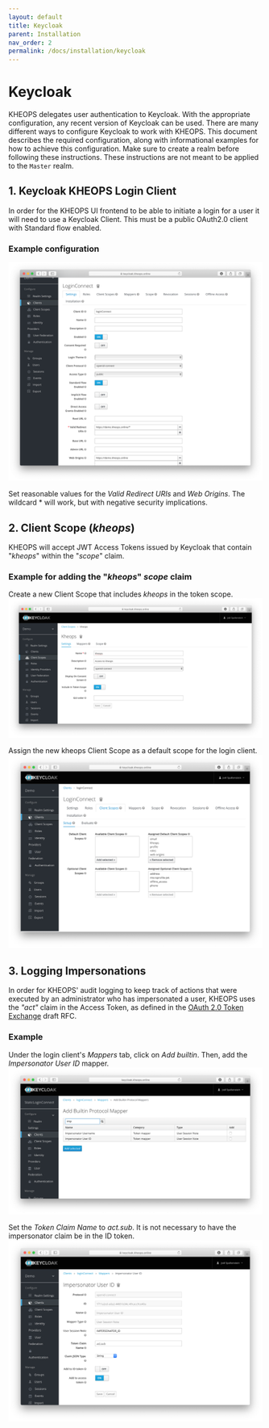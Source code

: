 ```yaml
---
layout: default
title: Keycloak
parent: Installation
nav_order: 2
permalink: /docs/installation/keycloak
---
```


# Keycloak

KHEOPS delegates user authentication to Keycloak. With the appropriate configuration, any recent version of Keycloak can be used. There are many different ways to configure Keycloak to work with KHEOPS. This document describes the required configuration, along with informational examples for how to achieve this configuration. Make sure to create a realm before following these instructions. These instructions are not meant to be applied to the `Master` realm.

## 1. Keycloak KHEOPS Login Client

In order for the KHEOPS UI frontend to be able to initiate a login for a user it will need to use a Keycloak Client. This must be a public OAuth2.0 client with Standard flow enabled.

### Example configuration

![New Client](/img/keycloak_kheops_login_client.png)

Set reasonable values for the *Valid Redirect URIs* and *Web Origins*. The wildcard * will work, but with negative security implications.

## 2. Client Scope (*kheops*)

KHEOPS will accept JWT Access Tokens issued by Keycloak that contain "*kheops*" within the "*scope*" claim.

### Example for adding the "*kheops*" *scope* claim

Create a new Client Scope that includes *kheops* in the token scope.
![New Scope Claim](/img/keycloak_kheops_client_scope.png)

Assign the new kheops Client Scope as a default scope for the login client.
![Add Scope Claim](/img/keycloak_kheops_add_scope.png)

## 3. Logging Impersonations

In order for KHEOPS' audit logging to keep track of actions that were executed by an administrator who has impersonated a user, KHEOPS uses the *"act"* claim in the Access Token, as defined in the [OAuth 2.0 Token Exchange](https://tools.ietf.org/html/draft-ietf-oauth-token-exchange-19#section-4.1) draft RFC.

### Example

Under the login client's *Mappers* tab, click on *Add builtin*. Then, add the *Impersonator User ID* mapper.
![Add Impersonator Mapper](/img/keycloak_kheops_impersonator_builtin.png)

Set the *Token Claim Name* to *act.sub*. It is not necessary to have the impersonator claim be in the ID token.
![Configure Impersonator Mapper](/img/keycloak_kheops_impersonator_mapper.png)
